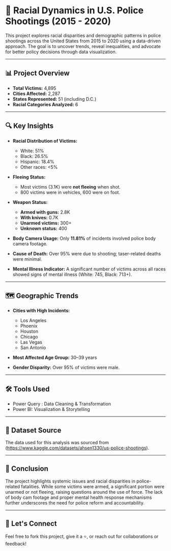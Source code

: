 # 🧠 Racial Dynamics in U.S. Police Shootings (2015 - 2020)

This project explores racial disparities and demographic patterns in police shootings across the United States from 2015 to 2020 using a data-driven approach. The goal is to uncover trends, reveal inequalities, and advocate for better policy decisions through data visualization.

---

## 📊 Project Overview

- **Total Victims:** 4,895  
- **Cities Affected:** 2,287  
- **States Represented:** 51 (including D.C.)  
- **Racial Categories Analyzed:** 6  

---

## 🔍 Key Insights

- **Racial Distribution of Victims:**
  - White: 51%
  - Black: 26.5%
  - Hispanic: 18.4%
  - Other races: <5%
  
- **Fleeing Status:**
  - Most victims (3.1K) were **not fleeing** when shot.
  - 800 victims were in vehicles, 600 were on foot.

- **Weapon Status:**
  - **Armed with guns:** 2.8K
  - **With knives:** 0.7K
  - **Unarmed victims:** 300+
  - **Unknown status:** 400

- **Body Camera Usage:** Only **11.81%** of incidents involved police body camera footage.

- **Cause of Death:** Over 95% were due to shooting; taser-related deaths were minimal.

- **Mental Illness Indicator:** A significant number of victims across all races showed signs of mental illness (White: 745, Black: 713+).

---

## 🗺️ Geographic Trends

- **Cities with High Incidents:**
  - Los Angeles
  - Phoenix
  - Houston
  - Chicago
  - Las Vegas
  - San Antonio

- **Most Affected Age Group:** 30–39 years

- **Gender Disparity:** Over 95% of victims were male.

---

## 🛠️ Tools Used
  
- Power Query : Data Cleaning & Transformation  
- Power BI: Visualization & Storytelling

---

## 📁 Dataset Source

The data used for this analysis was sourced from (https://www.kaggle.com/datasets/ahsen1330/us-police-shootings).

---

## 📌 Conclusion

The project highlights systemic issues and racial disparities in police-related fatalities. While some victims were armed, a significant portion were unarmed or not fleeing, raising questions around the use of force. The lack of body cam footage and proper mental health response mechanisms further underscores the need for police reform and accountability.

---



## 🌟 Let's Connect

Feel free to fork this project, give it a ⭐, or reach out for collaborations or feedback!

